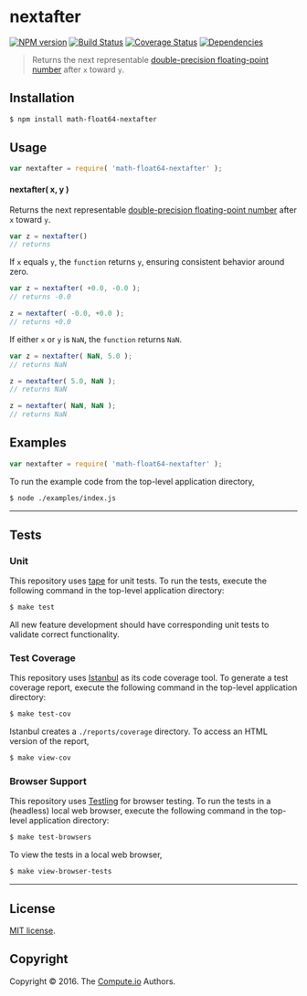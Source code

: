 nextafter
===
[![NPM version][npm-image]][npm-url] [![Build Status][build-image]][build-url] [![Coverage Status][coverage-image]][coverage-url] [![Dependencies][dependencies-image]][dependencies-url]

> Returns the next representable [double-precision floating-point number][ieee754] after `x` toward `y`.


## Installation

``` bash
$ npm install math-float64-nextafter
```


## Usage

``` javascript
var nextafter = require( 'math-float64-nextafter' );
```

#### nextafter( x, y )

Returns the next representable [double-precision floating-point number][ieee754] after `x` toward `y`.

``` javascript
var z = nextafter()
// returns 
```

If `x` equals `y`, the `function` returns `y`, ensuring consistent behavior around zero.

``` javascript
var z = nextafter( +0.0, -0.0 );
// returns -0.0

z = nextafter( -0.0, +0.0 );
// returns +0.0
```

If either `x` or `y` is `NaN`, the `function` returns `NaN`.

``` javascript
var z = nextafter( NaN, 5.0 );
// returns NaN

z = nextafter( 5.0, NaN );
// returns NaN

z = nextafter( NaN, NaN );
// returns NaN
```


## Examples

``` javascript
var nextafter = require( 'math-float64-nextafter' );
```

To run the example code from the top-level application directory,

``` bash
$ node ./examples/index.js
```


---
## Tests

### Unit

This repository uses [tape][tape] for unit tests. To run the tests, execute the following command in the top-level application directory:

``` bash
$ make test
```

All new feature development should have corresponding unit tests to validate correct functionality.


### Test Coverage

This repository uses [Istanbul][istanbul] as its code coverage tool. To generate a test coverage report, execute the following command in the top-level application directory:

``` bash
$ make test-cov
```

Istanbul creates a `./reports/coverage` directory. To access an HTML version of the report,

``` bash
$ make view-cov
```


### Browser Support

This repository uses [Testling][testling] for browser testing. To run the tests in a (headless) local web browser, execute the following command in the top-level application directory:

``` bash
$ make test-browsers
```

To view the tests in a local web browser,

``` bash
$ make view-browser-tests
```

<!-- [![browser support][browsers-image]][browsers-url] -->


---
## License

[MIT license](http://opensource.org/licenses/MIT).


## Copyright

Copyright &copy; 2016. The [Compute.io][compute-io] Authors.


[npm-image]: http://img.shields.io/npm/v/math-float64-nextafter.svg
[npm-url]: https://npmjs.org/package/math-float64-nextafter

[build-image]: http://img.shields.io/travis/math-io/float64-nextafter/master.svg
[build-url]: https://travis-ci.org/math-io/float64-nextafter

[coverage-image]: https://img.shields.io/codecov/c/github/math-io/float64-nextafter/master.svg
[coverage-url]: https://codecov.io/github/math-io/float64-nextafter?branch=master

[dependencies-image]: http://img.shields.io/david/math-io/float64-nextafter.svg
[dependencies-url]: https://david-dm.org/math-io/float64-nextafter

[dev-dependencies-image]: http://img.shields.io/david/dev/math-io/float64-nextafter.svg
[dev-dependencies-url]: https://david-dm.org/dev/math-io/float64-nextafter

[github-issues-image]: http://img.shields.io/github/issues/math-io/float64-nextafter.svg
[github-issues-url]: https://github.com/math-io/float64-nextafter/issues

[tape]: https://github.com/substack/tape
[istanbul]: https://github.com/gotwarlost/istanbul
[testling]: https://ci.testling.com

[compute-io]: https://github.com/compute-io/
[ieee754]: https://en.wikipedia.org/wiki/IEEE_754-1985
